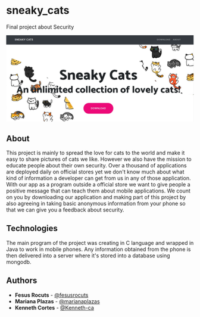 # sneaky_cats
Final project about Security

![sneaky_logo](landingpage/static/assets/img/read01.jpg)

## About

This project is mainly to spread the love for cats to the world and make it easy to share pictures of cats we like. However we also have the mission to educate people about their own security. Over a thousand of applications are deployed daily on official stores yet we don't know much about what kind of information a developer can get from us in any of those application. With our app as a program outside a official store we want to give people a positive message that can teach them about mobile applications. We count on you by downloading our application and making part of this project by also agreeing in taking basic anonymous information from your phone so that we can give you a feedback about security.

## Technologies

The main program of the project was creating in C language and wrapped in Java to work in mobile phones. Any information obtained from the phone is then delivered into a server where it's stored into a database using mongodb.

## Authors

- **Fesus Rocuts** - [@fesusrocuts](https://github.com/fesusrocuts)
- **Mariana Plazas** - [@marianaplazas](https://github.com/marianaplazas)
- **Kenneth Cortes** - [@Kenneth-ca](https://github.com/Kenneth-ca)
